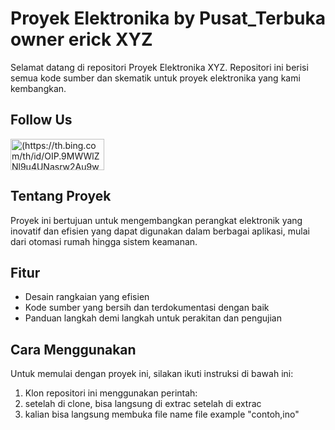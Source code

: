 # Proyek Elektronika by Pusat_Terbuka owner erick XYZ

Selamat datang di repositori Proyek Elektronika XYZ. Repositori ini berisi semua kode sumber dan skematik untuk proyek elektronika yang kami kembangkan.

## Follow Us
<a href="www.tiktok.com/@rickaux4" target="_blank">
  <img src="[https://example.com/tiktok-button.png](https://th.bing.com/th/id/OIP.9MWWlZNl9u4UNasrw2Au9wHaIW?rs=1&pid=ImgDetMain)" alt="(https://th.bing.com/th/id/OIP.9MWWlZNl9u4UNasrw2Au9wHaIW?rs=1&pid=ImgDetMain)" width="150" height="50">
</a>
</hr>

## Tentang Proyek

Proyek ini bertujuan untuk mengembangkan perangkat elektronik yang inovatif dan efisien yang dapat digunakan dalam berbagai aplikasi, mulai dari otomasi rumah hingga sistem keamanan.

## Fitur

- Desain rangkaian yang efisien
- Kode sumber yang bersih dan terdokumentasi dengan baik
- Panduan langkah demi langkah untuk perakitan dan pengujian

## Cara Menggunakan

Untuk memulai dengan proyek ini, silakan ikuti instruksi di bawah ini:

1. Klon repositori ini menggunakan perintah:
2. setelah di clone, bisa langsung di extrac setelah di extrac
3. kalian bisa langsung membuka file name file example "contoh,ino"

